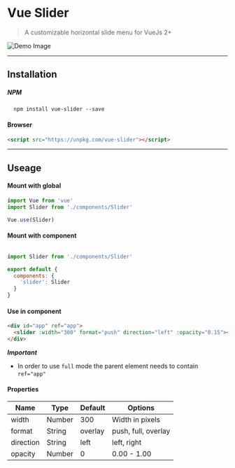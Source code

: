 # Vue Slider 

> A customizable horizontal slide menu for VueJs 2+

![Demo Image](https://jeremyhamm.github.io/vue-slider/demo/demo.gif)

***

## Installation

##### NPM
```
  npm install vue-slider --save
```

#### Browser
```html
<script src="https://unpkg.com/vue-slider"></script>
```

***

## Useage

#### Mount with global
 ```javascript
import Vue from 'vue'
import Slider from './components/Slider'

Vue.use(Slider)
```

#### Mount with component
```javascript

import Slider from './components/Slider'

export default {
  components: {
    'slider': Slider
  }
}
```

#### Use in component
```html
<div id="app" ref="app">
  <slider :width="300" format="push" direction="left" :opacity="0.15"></slider>
</div>
```
**_Important_**
* In order to use `full` mode the parent element needs to contain `ref="app"`

#### Properties
| Name      | Type   | Default | Options             |
| ---       |---     | ---     | ---                 |
| width     | Number | 300     | Width in pixels     |
| format    | String | overlay | push, full, overlay |
| direction | String | left    | left, right         |
| opacity   | Number | 0       | 0.00 - 1.00         |
